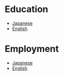
<!--
<img src="pic2.jpg" width="25%">
-->

# Education

* [Japanese](https://researchmap.jp/read0152172/education?lang=ja)
* [English](https://researchmap.jp/read0152172/education?lang=en)

<!--
* 2004.4-2009.3: Department of Applied Physics, University of Tokyo (Master's course: Prof. Takeo Fujiwara, Docter's course: Prof. Masatoshi Imada)
-->

# Employment

* [Japanese](https://researchmap.jp/read0152172/research_experience?lang=ja)
* [English](https://researchmap.jp/read0152172/research_experience?lang=en)

<!--
* 2023.4.1-: Associate professor (Department of Physics, Saitama University)
* 2015.10.1-2023.3.31: Assistant professor (Department of Physics, Saitama University)
* 2013.2.11-2015.9.30: Post doc (ETH)
* 2010.4-2013.2.10: Post doc (Nanosystem Research Institute, National Institute of Advanced Industrial Science and Technology)
* 2009.8-2010.3: Post doc (Institute for Solid State Physics, The University of Tokyo)
* 2009.4-2009.8: Post doc (Department of Applied Physics, The University of Tokyo)
* 2006.4-2009.3: JSPS research fellow
-->